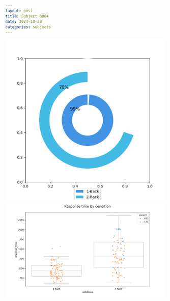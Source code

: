 ```yaml
---
layout: post
title: Subject 8004
date: 2024-10-30
categories: subjects
---
```


![](data/8004/run-7/8004_accuracy_by_condition.png)
![](data/8004/run-7/8004_response_time_by_condition.png)
